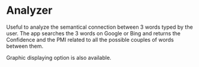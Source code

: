 # Analyzer

Useful to analyze the semantical connection between 3 words typed by the user.
The app searches the 3 words on Google or Bing and returns the Confidence and the PMI related to all the possible couples of words between them.

Graphic displaying option is also available.
